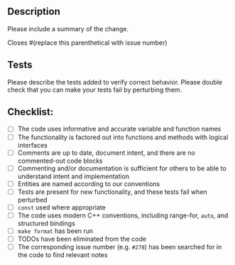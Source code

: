 ## Description

Please include a summary of the change.

Closes #(replace this parenthetical with issue number)


## Tests

Please describe the tests added to verify correct behavior.
Please double check that you can make your tests fail by perturbing them.


## Checklist:

* [ ] The code uses informative and accurate variable and function names
* [ ] The functionality is factored out into functions and methods with logical interfaces
* [ ] Comments are up to date, document intent, and there are no commented-out code blocks
* [ ] Commenting and/or documentation is sufficient for others to be able to understand intent and implementation
* [ ] Entities are named according to our conventions
* [ ] Tests are present for new functionality, and these tests fail when perturbed
* [ ] `const` used where appropriate
* [ ] The code uses modern C++ conventions, including range-for, `auto`, and structured bindings
* [ ] `make format` has been run
* [ ] TODOs have been eliminated from the code
* [ ] The corresponding issue number (e.g. `#278`) has been searched for in the code to find relevant notes
